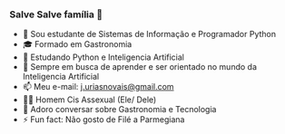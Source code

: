 ### Salve Salve família 👋

- 🔭 Sou estudante de Sistemas de Informação e Programador Python
- 🎓 Formado em Gastronomia
- 🌱 Estudando Python e Inteligencia Artificial
- 🤔 Sempre em busca de aprender e ser orientado no mundo da Inteligencia Artificial
- 📫 Meu e-mail: j.uriasnovais@gmail.com
- 🏳‍🌈 Homem Cis Assexual (Ele/ Dele)
- 💬 Adoro conversar sobre Gastronomia e Tecnologia
- ⚡ Fun fact: Não gosto de Filé a Parmegiana
